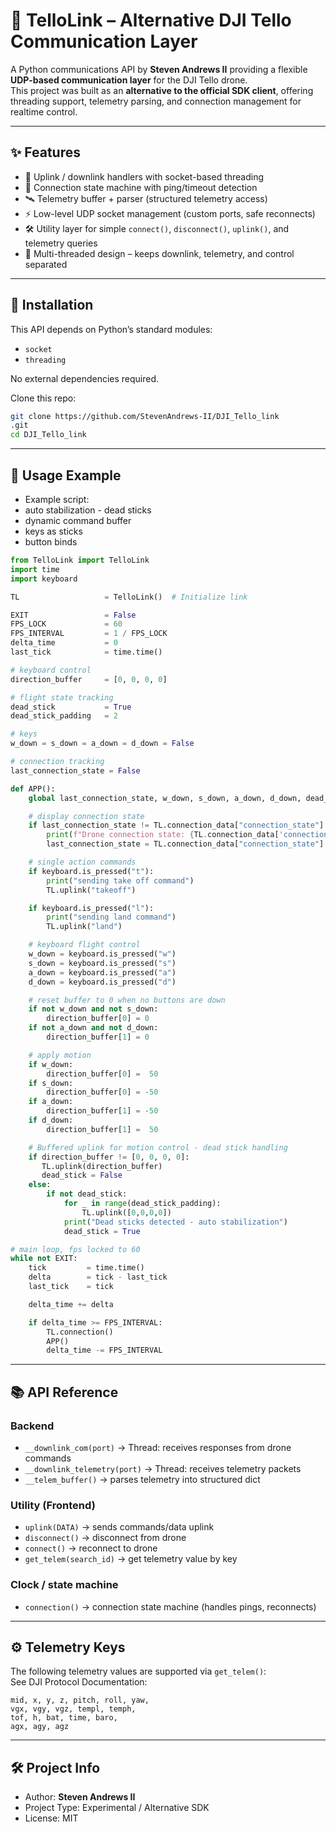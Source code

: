 # 🚁 TelloLink – Alternative DJI Tello Communication Layer  

A Python communications API by **Steven Andrews II** providing a flexible **UDP-based communication layer** for the DJI Tello drone.  
This project was built as an **alternative to the official SDK client**, offering threading support, telemetry parsing, and connection management for realtime control.  

---

## ✨ Features  

- 📡 Uplink / downlink handlers with socket-based threading  
- 🔄 Connection state machine with ping/timeout detection  
- 🛰️ Telemetry buffer + parser (structured telemetry access)  
- ⚡ Low-level UDP socket management (custom ports, safe reconnects)  
- 🛠️ Utility layer for simple `connect()`, `disconnect()`, `uplink()`, and telemetry queries  
- 🔌 Multi-threaded design – keeps downlink, telemetry, and control separated  

---

## 🚀 Installation  

This API depends on Python’s standard modules:  

- `socket`  
- `threading`  

No external dependencies required.  

Clone this repo:  

```bash
git clone https://github.com/StevenAndrews-II/DJI_Tello_link
.git
cd DJI_Tello_link
```

---

## 📖 Usage Example  

- Example script: 
- auto stabilization - dead sticks 
- dynamic command buffer
- keys as sticks 
- button binds 

```python
from TelloLink import TelloLink
import time
import keyboard

TL                   = TelloLink()  # Initialize link

EXIT                 = False
FPS_LOCK             = 60
FPS_INTERVAL         = 1 / FPS_LOCK
delta_time           = 0
last_tick            = time.time()

# keyboard control
direction_buffer     = [0, 0, 0, 0]

# flight state tracking
dead_stick           = True
dead_stick_padding   = 2

# keys
w_down = s_down = a_down = d_down = False

# connection tracking
last_connection_state = False

def APP(): 
    global last_connection_state, w_down, s_down, a_down, d_down, dead_stick

    # display connection state
    if last_connection_state != TL.connection_data["connection_state"]:
        print(f"Drone connection state: {TL.connection_data['connection_state']}")
        last_connection_state = TL.connection_data["connection_state"]

    # single action commands
    if keyboard.is_pressed("t"):
        print("sending take off command")
        TL.uplink("takeoff")

    if keyboard.is_pressed("l"):
        print("sending land command")
        TL.uplink("land")

    # keyboard flight control
    w_down = keyboard.is_pressed("w")
    s_down = keyboard.is_pressed("s")
    a_down = keyboard.is_pressed("a")
    d_down = keyboard.is_pressed("d")

    # reset buffer to 0 when no buttons are down
    if not w_down and not s_down:
        direction_buffer[0] = 0
    if not a_down and not d_down:
        direction_buffer[1] = 0

    # apply motion
    if w_down:
        direction_buffer[0] =  50
    if s_down:
        direction_buffer[0] = -50
    if a_down:
        direction_buffer[1] = -50
    if d_down:
        direction_buffer[1] =  50

    # Buffered uplink for motion control - dead stick handling 
    if direction_buffer != [0, 0, 0, 0]:
       TL.uplink(direction_buffer)
       dead_stick = False
    else:
        if not dead_stick:
            for _ in range(dead_stick_padding):
                TL.uplink([0,0,0,0])
            print("Dead sticks detected - auto stabilization")
            dead_stick = True

# main loop, fps locked to 60
while not EXIT:
    tick         = time.time()
    delta        = tick - last_tick
    last_tick    = tick

    delta_time += delta

    if delta_time >= FPS_INTERVAL:
        TL.connection()
        APP()
        delta_time -= FPS_INTERVAL


```

---


## 📚 API Reference  

### Backend  
- `__downlink_com(port)` → Thread: receives responses from drone commands  
- `__downlink_telemetry(port)` → Thread: receives telemetry packets  
- `__telem_buffer()` → parses telemetry into structured dict  

### Utility (Frontend)  
- `uplink(DATA)` → sends commands/data uplink  
- `disconnect()` → disconnect from drone  
- `connect()` → reconnect to drone  
- `get_telem(search_id)` → get telemetry value by key

### Clock / state machine
- `connection()` → connection state machine (handles pings, reconnects)  

---

## ⚙️ Telemetry Keys  

The following telemetry values are supported via `get_telem()`:  
See DJI Protocol Documentation: 

```
mid, x, y, z, pitch, roll, yaw, 
vgx, vgy, vgz, templ, temph, 
tof, h, bat, time, baro, 
agx, agy, agz
```

---

## 🛠️ Project Info  

- Author: **Steven Andrews II**  
- Project Type: Experimental / Alternative SDK  
- License: MIT 
